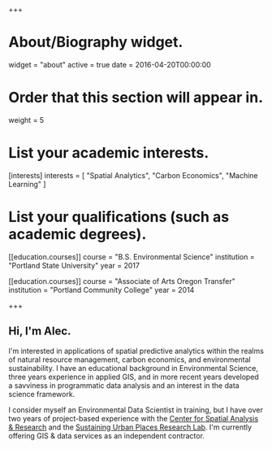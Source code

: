 +++
# About/Biography widget.
widget = "about"
active = true
date = 2016-04-20T00:00:00

# Order that this section will appear in.
weight = 5

# List your academic interests.
[interests]
  interests = [
    "Spatial Analytics",
    "Carbon Economics",
    "Machine Learning"
  ]

# List your qualifications (such as academic degrees).
[[education.courses]]
  course = "B.S. Environmental Science"
  institution = "Portland State University"
  year = 2017

[[education.courses]]
  course = "Associate of Arts Oregon Transfer"
  institution = "Portland Community College"
  year = 2014

+++

## Hi, I'm Alec.

I'm interested in applications of spatial predictive analytics within the realms of natural resource management, carbon economics, and environmental sustainability. I have an educational background in Environmental Science, three years experience in applied GIS, and in more recent years developed a savviness in programmatic data analysis and an interest in the data science framework.

I consider myself an Environmental Data Scientist in training, but I have over two years of project-based experience with the [Center for Spatial Analysis & Research](https://www.pdx.edu/geography/center-for-spatial-analysis-research-csar) and the [Sustaining Urban Places Research Lab](http://www.suprlab.org/). I'm currently offering GIS & data services as an independent contractor.


